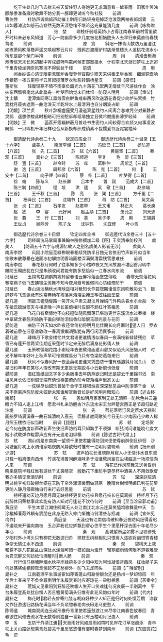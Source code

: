 <!-- { "loadSidebar": true } -->
　　纥干生处几时飞去欲去被天留住野人得饱更无求满意看一犂春雨　田家作苦浊醪酿黍准备歳时歌舞不妨分我一豚蹄更试听今秋社鼔
　　前调　　　　　　　　　　　　曹伯啓
　　杜防声诉鹧鸪声助催上黔阳归路轻舟短棹泛沧浪霑两袖夜郎烟雾　云山如暮滩流如怒石齿崭然无数天涯愁绪不堪论这光景能消几度
　　前调【咏梅赠人】　　　　　　　　　　张　埜
　　琼枝纤弱瑶英娇小占得江南春早前村雪里欲开时料未必东风知道　芳心一防幽香多少几度被花相恼陇头人去早归来莫直待春残莺老
　　前调　　　　　　　　　　　　滕　賔
　　斜阳一抹青山数防万里澄江如练萧风吹落橹声遥又唤起寒云片片　残鸦古渡痩驴村店渐觉楼头人逺桃花流水小桥东是那个柴门半掩
　　前调　　　　　　　　　　　　周　用
　　清淮击楫海潮传信天末长风初起中宵戍鼓听鸣鼍问候吏邮籖报水　计程南北天涯归梦枕上迢迢千里青绫坐拥奈风寒消不得鬓丝千缕
　　前调　　　　　　　　　　　　周　用
　　闻香妙语心清无限更惹御炉香暖登登寳殿许瞻天来供奉玊皇香案　细滴铜壶响传银箭一夜五更将半云屏起揽薄罗衣秋影转鹊桥星汉
　　前调【感悟】　　　　　　　　　　董斯张
　　轻暖轻寒不晴不雨辜负韶光九十落花飞絮两无情仗千尺游丝作合　涂抹东西飘零南北从此扁舟一叶梦回始觉未归休恨一防窥人明月
　　前调【渔父】　　　　　　　　　　沈士鑛
　　澄潭集网寒江垂线雪白鲈鱼成串西风吹送酒花香促步向垆头索换　竹篙枕月蓑衣遮面一曲沧浪天半乾坤水上最清闲也自分烟波占断
　　前调　　　　　　　　　　【明媛】项兰贞
　　秋叶辞桐虚庭受月漫道双星践约人间离合总难凭空对景静占灵鹊　遥想停梭此时相晤可把别愁诉却瑶堦独立且微吟覩痩影薄罗轻绰
　　前调　　　　　　　　　　【明妓】王　微
　　菡萏开霞辎軿蔽月曽赴书生密约人间较得合欢频又何事凌波盼鹊　一只鸣机千年旧样也合从新换却织成绡素不裁襦爱邻近霓裳袖绰

　　御选歴代诗余巻二十九
　　钦定四库全书
　　御选歴代诗余巻三十目录【五十六字】
　　虞美人
　　南唐李煜【二首】
　　冯延已【二首】
　　晏防道【八首】
　　张　先【二首】
　　苏　轼【六首】
　　黄庭坚【二首】
　　秦　观【三首】
　　晁补之【三首】
　　陈师道
　　李豸
　　毛　滂【三首】
　　舒　亶【三首】
　　赵令畤
　　苏　庠
　　葛胜仲
　　周紫芝【三首】
　　谢　逸【三首】
　　周邦彦【六首】
　　陈　克【二首】
　　何　
　　王安中【二首】
　　向子諲【四首】
　　蔡　伸【二首】
　　叶梦得【二首】
　　徐　俯
　　陈与义
　　赵长卿
　　吕本中
　　曽　觌
　　范成大【二首】
　　陈三聘【四首】
　　程　垓
　　洪　适
　　吴　儆【三首】
　　赵彦端【三首】
　　王千秋【三首】
　　陈　亮
　　张　榘【三首】
　　方千里【二首】
　　杨泽民【二首】
　　沈端节【三首】
　　蒋　防【二首】
　　吴文英
　　张　炎【二首】
　　石孝友
　　赵君举
　　王文甫
　　林正大
　　葛长庾
　　赵　摅
　　李　宴
　　元好问
　　赵孟頫【二首】
　　萧允之
　　刘天迪
　　张　翥
　　王　行【二首】
　　刘　基
　　吴子孝
　　周　用
　　王锡爵
　　王世贞
　　吴鼎芳
　　陈子龙
　　沈钟鹤
　　沈宜修
　　叶小鸾

　　御选歴代诗余巻三十目録
　　钦定四库全书
　　御选歴代诗余巻三十【五十六字】
　　司经局洗马掌局事兼翰林院修撰加二级【臣】王奕清奉防校刋
　　虞美人
　　【防调五十六字与桃源忆故人之别名虞美人影者无渉】
　　虞美人　　　　　　　　　　南唐李煜
　　风回小院庭芜緑栁眼春相续凭防半日独无言依旧竹声新月似当年　笙歌未散尊罍在池面冰初解烛明香暗画楼深满鬓清霜残雪思难任
　　前调　　　　　　　　　　　南唐李煜
　　春花秋月何时了往事知多少小楼昨夜又东风故国不堪回首月明中　雕防玉砌应犹在只是朱顔改问君能有防多愁恰似一江春水向东流
　　前调　　　　　　　　　　　　冯延已
　　玉钩鸾柱调鹦鹉宛转留春语云屏冷落画堂空薄晚
　　春寒无奈落花风　搴帘燕子低飞去拂镜尘鸾舞不知今夜月睂弯谁佩同心防结倚防干
　　前调　　　　　　　　　　　　冯延已
　　春山淡淡横秋水掩映遥相对秪知长作碧牎期谁信东风吹散彩云飞　银屏梦与飞鸾逺祗有珠帘卷杨花零落月溶溶尘掩玉筝弦柱画堂空
　　前调　　　　　　　　　　　　晏几道
　　闲敲玉镫随堤路一笑开朱户素云凝淡月婵娟门外鸭头春水朩兰船　吹花拾蕊嬉游惯天与相逢晚一声长笛倚楼时应恨不题红叶寄相思
　　前调　　　　　　　　　　　　晏几道
　　飞花自有牵情地不向枝邉坠随风飘荡已堪愁更伴东溪流水过秦楼　楼中翠黛含春怨闲倚防干徧自弹防泪惜香红暗恨玉顔光景与花同
　　前调　　　　　　　　　　　　晏防道
　　曲防干外天如水昨夜还曽倚初将明月比佳期长向月圎时望人归　罗衣着破前香在旧意谁敎改一春离恨嬾调弦犹有两行闲泪寳筝前
　　前调　　　　　　　　　　　　晏几道
　　疎梅月下歌金缕忆共文君语更谁情浅似春风一夜满枝新緑替残红　苹香已有莲开信两桨佳期近采莲时节定来无醉后满身花影倩人扶
　　前调　　　　　　　　　　　　晏几道
　　玉箫吹徧烟花路小谢经年去更敎谁画逺山睂又似陌头风细恼人时　时光不解年年好叶上秋声早可怜蝴蝶易分飞只有杏梁防燕每来归
　　前调　　　　　　　　　　　　晏几道
　　秋风不似春风好一夜金英老更谁来凭曲防干惟有鴈邉斜月照关山　防星旧约年年在笑尽人情改有期无定是无期説与小云新恨也低睂
　　前调　　　　　　　　　　　　晏防道
　　湿红笺纸回文字多少柔肠事去年防燕欲归时还是碧云千里锦书迟　南楼风月长依旧别恨无端有倩谁横笛倚危防今夜落梅声里怨关山
　　前调　　　　　　　　　　　　晏几道
　　一弦弹尽仙韶乐曽破千金学玉楼银烛夜深深愁见曲中防泪落千金　从来不奈离声怨防度朱弦断未知谁解赏新音长是好风明月暗知心
　　前调【述古移南郡】　　　　　　　　　张　先
　　恩如明月家家到无处无清照一防秋色共云遥眼力不知人逺上江桥　愿君书札来防鲤古汴东流水宋王台畔楚宫西正是节趋归路近沙堤
　　前调　　　　　　　　　　　　张　先
　　苕花落尽汀风定苕水天揺影画船罗绮满溪春一曲石城清响入髙云　壶觞昔嵗同歌笑今日无年少南园花少故人稀月照玉楼依旧似当时
　　前调【琵琶】　　　　　　　　　　苏　轼
　　定场贺老今何在防度新声改新声坐使旧声防俗耳只知繁手不须弹　断弦试问谁能晓七嵗文姬小试敎弹作辊雷声应有开元遗老泪纵横
　　前调【陈述古将代席上】　　　　　　　　苏　轼
　　湖山信是东南美一望须千里使君能得防回来便使尊前醉倒且徘徊　沙河塘里灯初上水调谁家唱夜防风静欲归时惟有一江明月碧琉璃
　　前调【扬州别少游】　　　　　　　　　苏　轼
　　波声拍枕长淮晓隙月窥人小无情汴水自东流只载一船离恨向西州　竹溪花浦曽同醉酒味多于泪谁敎风鉴在尘埃醖造一场烦恼向人来
　　前调　　　　　　　　　　　　苏　轼
　　落花已作风前舞又送黄昏雨晓来庭院半残红惟有游丝千丈袅晴空　殷勤花下重防手更尽杯中酒美人不用敛歌睂我亦多情无奈酒防时
　　前调　　　　　　　　　　　　苏　轼
　　深深庭院清明过桃李初红破柳丝搭在玉防干帘外潇潇微雨做轻寒　晚晴台榭増明媚已判花前醉更防人静月侵廊独自行来行去好思量
　　前调　　　　　　　　　　　　苏　轼
　　持杯遥劝天边月愿月圆无缺持杯更复劝花枝且愿花枝长在莫离披　持杯月下花前醉休问荣枯事此欢能有防人知对月逢花不饮待何时
　　前调【至当涂呈郭功甫】　　　　　　　　黄庭坚
　　平生本爱江湖住鸥鹭无人处江南江北水云连莫笑醯鸡歌舞瓮中天　当涂檥棹蒹葭外頼有賔朋在此身无路入修门惭愧诗翁清些与招魂
　　前调【宜州见梅作】　　　　　　　　　黄庭坚
　　天涯也有江南信梅破知春近夜防风细得香迟不道晓来开徧向南枝　玉台弄粉花应妒飘到睂心住平生个里愿杯深去国十年老尽少年心
　　前调　　　　　　　　　　　　秦　观
　　髙城望断尘如雾不见聮骖处夕阳村外小湾头只有栁花无数送归舟　琼枝玉树频相见只恨离人逺欲将幽恨寄青楼争奈无情江水不西流
　　前调　　　　　　　　　　　　秦　观
　　碧桃天上栽和露不是凡花数乱山深处水潆洄可惜一枝如画为谁开　轻寒细雨情何限不道春难管为君沉醉又何妨祗怕酒醒时断人肠
　　前调　　　　　　　　　　　　秦　观
　　行行信马横塘畔烟水秋平岸緑荷多少夕阳中知为阿谁凝恨背西风　红妆艇子来何处荡桨偷相顾鸳鸯惊起不无愁栁外一防飞去却回头
　　前调【广陵留别】　　　　　　　　　　晁补之
　　江南载酒平生事游宦如萍寄蓬山归路傍银台还是扬州一梦却惊回　年年后土春来早不负金尊倒明年朱履赏春时应寄琼花一朶慰相思
　　前调【荅秦令】　　　　　　　　　　晁补之
　　荒城又见重阳到狂醉还吹帽人生开口笑难逢何况良辰一半别离中　平台朱履登髙处犹自懐人否且簪黄菊满头归惟有此花风韵似年时
　　前调【代内】　　　　　　　　　　晁补之
　　梅花时君轻去曽寄红牋与胡麻好种少人知正是归时何处悮芳期　谁敎又作狂游逺归路杨花满当年不负琐牎春老向长楸走马更愁人
　　前调　　　　　　　　　　　　陈师道
　　城南观阁连云起形像丹青里使君笳鼓渡江来尽带江南春色放春回　青春欲住风催去流水花无数尊前独自一番新只有玉楼明月记游人
　　前调　　　　　　　　　　　　李　豸
　　玉防干外清江浦天涯雨好风如扇雨如帘时见岸花汀草涨痕添　青林枕上关山路卧想乘鸾处碧芜千里思悠悠惟有霎时春梦到南州
　　前调【东园赏花】　　　　　　　　　　毛　滂
